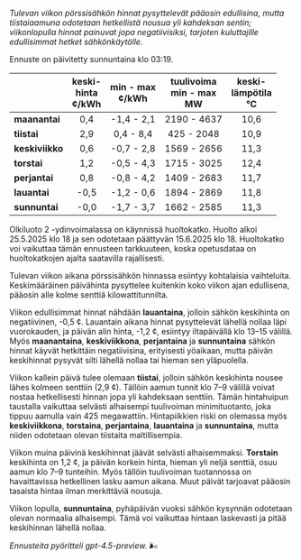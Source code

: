 *Tulevan viikon pörssisähkön hinnat pysyttelevät pääosin edullisina, mutta tiistaiaamuna odotetaan hetkellistä nousua yli kahdeksan sentin; viikonlopulla hinnat painuvat jopa negatiivisiksi, tarjoten kuluttajille edullisimmat hetket sähkönkäytölle.*

Ennuste on päivitetty sunnuntaina klo 03:19.

|            | keski-<br>hinta<br>¢/kWh | min - max<br>¢/kWh | tuulivoima<br>min - max<br>MW | keski-<br>lämpötila<br>°C |
|:-----------|:------------------------:|:------------------:|:----------------------------:|:--------------------------:|
| **maanantai**  |           0,4            |     -1,4 - 2,1     |        2190 - 4637           |            10,6            |
| **tiistai**    |           2,9            |      0,4 - 8,4     |         425 - 2048           |            10,9            |
| **keskiviikko**|           0,6            |     -0,7 - 2,8     |        1569 - 2656           |            11,3            |
| **torstai**    |           1,2            |     -0,5 - 4,3     |        1715 - 3025           |            12,4            |
| **perjantai**  |           0,8            |     -0,8 - 4,2     |        1409 - 2683           |            11,7            |
| **lauantai**   |          -0,5            |     -1,2 - 0,6     |        1894 - 2869           |            11,8            |
| **sunnuntai**  |          -0,0            |     -1,7 - 3,7     |        1662 - 2585           |            11,3            |

Olkiluoto 2 -ydinvoimalassa on käynnissä huoltokatko. Huolto alkoi 25.5.2025 klo 18 ja sen odotetaan päättyvän 15.6.2025 klo 18. Huoltokatko voi vaikuttaa tämän ennusteen tarkkuuteen, koska opetusdataa on huoltokatkojen ajalta saatavilla rajallisesti.

Tulevan viikon aikana pörssisähkön hinnassa esiintyy kohtalaisia vaihteluita. Keskimääräinen päivähinta pysyttelee kuitenkin koko viikon ajan edullisena, pääosin alle kolme senttiä kilowattitunnilta.

Viikon edullisimmat hinnat nähdään **lauantaina**, jolloin sähkön keskihinta on negatiivinen, -0,5 ¢. Lauantain aikana hinnat pysyttelevät lähellä nollaa läpi vuorokauden, ja päivän alin hinta, -1,2 ¢, esiintyy iltapäivällä klo 13–15 välillä. Myös **maanantaina**, **keskiviikkona**, **perjantaina** ja **sunnuntaina** sähkön hinnat käyvät hetkittäin negatiivisina, erityisesti yöaikaan, mutta päivän keskihinnat pysyvät silti lähellä nollaa tai hieman sen yläpuolella.

Viikon kallein päivä tulee olemaan **tiistai**, jolloin sähkön keskihinta nousee lähes kolmeen senttiin (2,9 ¢). Tällöin aamun tunnit klo 7–9 välillä voivat nostaa hetkellisesti hinnan jopa yli kahdeksaan senttiin. Tämän hintahuipun taustalla vaikuttaa selvästi alhaisempi tuulivoiman minimituotanto, joka tippuu aamulla vain 425 megawattiin. Hintapiikkien riski on olemassa myös **keskiviikkona**, **torstaina**, **perjantaina**, **lauantaina** ja **sunnuntaina**, mutta niiden odotetaan olevan tiistaita maltillisempia.

Viikon muina päivinä keskihinnat jäävät selvästi alhaisemmaksi. **Torstain** keskihinta on 1,2 ¢, ja päivän korkein hinta, hieman yli neljä senttiä, osuu aamun klo 7–9 tunteihin. Myös tällöin tuulivoiman tuotannossa on havaittavissa hetkellinen lasku aamun aikana. Muut päivät tarjoavat pääosin tasaista hintaa ilman merkittäviä nousuja.

Viikon lopulla, **sunnuntaina**, pyhäpäivän vuoksi sähkön kysynnän odotetaan olevan normaalia alhaisempi. Tämä voi vaikuttaa hintaan laskevasti ja pitää keskihinnan lähellä nollaa.

*Ennusteita pyöritteli gpt-4.5-preview.* 🌬️
